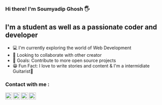 ### Hi there! I'm Soumyadip Ghosh 🖐

## I'm a student as well as a passionate coder and developer
- 💻 I'm currently exploring the world of Web Development
- 📑 Looking to collaborate with other creator
- 🎯 Goals: Contribute to more open source projects
- 😁 Fun Fact: I love to write stories and content & I'm a intermidiate Guitarist🎸

### Contact with me :

[<img align="left" alt="SoumyadipGhosh23" width="22px" src="https://cdn.jsdelivr.net/npm/simple-icons@v3/icons/facebook.svg" />](https://www.facebook.com/soumyadip.ghosh.2307)
[<img align="left" alt="SoumyadipGhosh23" width="22px" src="https://camo.githubusercontent.com/c80f9763ed06d4ab9fbcc1a74b8b74cd95e4c7f82d3f1f70233994f236a0faeb/68747470733a2f2f63646e2e6a7364656c6976722e6e65742f6e706d2f73696d706c652d69636f6e734076332f69636f6e732f696e7374616772616d2e737667" />](https://instagram.com/soumyadip_08.23?utm_medium=copy_link)
[<img align="left" alt="SoumyadipGhosh23" width="22px" src="https://cdn.jsdelivr.net/npm/simple-icons@v3/icons/linkedin.svg" />](https://www.linkedin.com/in/h-5b27831b7)
[<img align="left" alt="SoumyadipGhosh23" width="22px" src="https://cdn.jsdelivr.net/npm/simple-icons@v3/icons/codechef.svg" />](https://www.codechef.com/users/soumyadip23)

